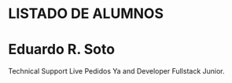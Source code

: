 # LISTADO DE ALUMNOS

# Eduardo R. Soto

Technical Support Live Pedidos Ya and Developer Fullstack Junior.
